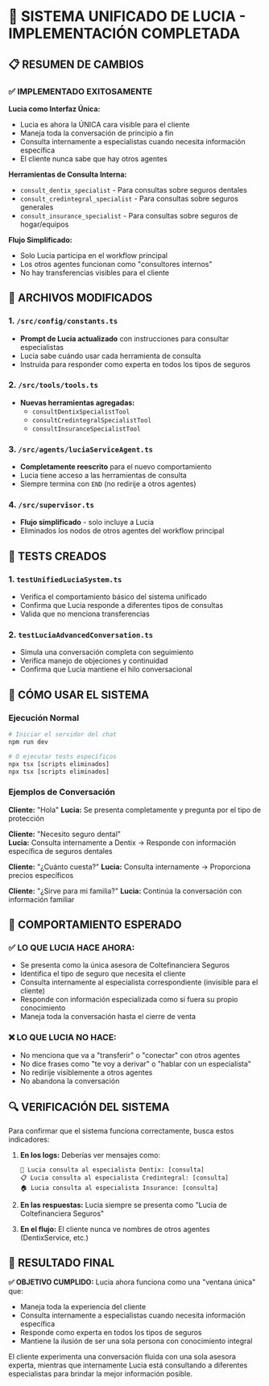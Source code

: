 # 🎯 SISTEMA UNIFICADO DE LUCIA - IMPLEMENTACIÓN COMPLETADA

## 📋 RESUMEN DE CAMBIOS

### ✅ IMPLEMENTADO EXITOSAMENTE

**Lucia como Interfaz Única:**
- Lucia es ahora la ÚNICA cara visible para el cliente
- Maneja toda la conversación de principio a fin
- Consulta internamente a especialistas cuando necesita información específica
- El cliente nunca sabe que hay otros agentes

**Herramientas de Consulta Interna:**
- `consult_dentix_specialist` - Para consultas sobre seguros dentales
- `consult_credintegral_specialist` - Para consultas sobre seguros generales  
- `consult_insurance_specialist` - Para consultas sobre seguros de hogar/equipos

**Flujo Simplificado:**
- Solo Lucia participa en el workflow principal
- Los otros agentes funcionan como "consultores internos"
- No hay transferencias visibles para el cliente

## 🔧 ARCHIVOS MODIFICADOS

### 1. `/src/config/constants.ts`
- **Prompt de Lucia actualizado** con instrucciones para consultar especialistas
- Lucia sabe cuándo usar cada herramienta de consulta
- Instruida para responder como experta en todos los tipos de seguros

### 2. `/src/tools/tools.ts`
- **Nuevas herramientas agregadas:**
  - `consultDentixSpecialistTool`
  - `consultCredintegralSpecialistTool` 
  - `consultInsuranceSpecialistTool`

### 3. `/src/agents/luciaServiceAgent.ts`
- **Completamente reescrito** para el nuevo comportamiento
- Lucia tiene acceso a las herramientas de consulta
- Siempre termina con `END` (no redirije a otros agentes)

### 4. `/src/supervisor.ts`
- **Flujo simplificado** - solo incluye a Lucia
- Eliminados los nodos de otros agentes del workflow principal

## 🧪 TESTS CREADOS

### 1. `testUnifiedLuciaSystem.ts`
- Verifica el comportamiento básico del sistema unificado
- Confirma que Lucia responde a diferentes tipos de consultas
- Valida que no menciona transferencias

### 2. `testLuciaAdvancedConversation.ts`  
- Simula una conversación completa con seguimiento
- Verifica manejo de objeciones y continuidad
- Confirma que Lucia mantiene el hilo conversacional

## 🚀 CÓMO USAR EL SISTEMA

### Ejecución Normal
```bash
# Iniciar el servidor del chat
npm run dev

# O ejecutar tests específicos
npx tsx [scripts eliminados]
npx tsx [scripts eliminados]
```

### Ejemplos de Conversación

**Cliente:** "Hola"
**Lucia:** Se presenta completamente y pregunta por el tipo de protección

**Cliente:** "Necesito seguro dental"  
**Lucia:** Consulta internamente a Dentix → Responde con información específica de seguros dentales

**Cliente:** "¿Cuánto cuesta?"
**Lucia:** Consulta internamente → Proporciona precios específicos

**Cliente:** "¿Sirve para mi familia?"
**Lucia:** Continúa la conversación con información familiar

## 🎯 COMPORTAMIENTO ESPERADO

### ✅ LO QUE LUCIA HACE AHORA:
- Se presenta como la única asesora de Coltefinanciera Seguros
- Identifica el tipo de seguro que necesita el cliente
- Consulta internamente al especialista correspondiente (invisible para el cliente)
- Responde con información especializada como si fuera su propio conocimiento
- Maneja toda la conversación hasta el cierre de venta

### ❌ LO QUE LUCIA NO HACE:
- No menciona que va a "transferir" o "conectar" con otros agentes
- No dice frases como "te voy a derivar" o "hablar con un especialista"
- No redirije visiblemente a otros agentes
- No abandona la conversación

## 🔍 VERIFICACIÓN DEL SISTEMA

Para confirmar que el sistema funciona correctamente, busca estos indicadores:

1. **En los logs:** Deberías ver mensajes como:
   ```
   🦷 Lucia consulta al especialista Dentix: [consulta]
   📋 Lucia consulta al especialista Credintegral: [consulta]  
   🏠 Lucia consulta al especialista Insurance: [consulta]
   ```

2. **En las respuestas:** Lucia siempre se presenta como "Lucia de Coltefinanciera Seguros"

3. **En el flujo:** El cliente nunca ve nombres de otros agentes (DentixService, etc.)

## 🎉 RESULTADO FINAL

**✅ OBJETIVO CUMPLIDO:** 
Lucia ahora funciona como una "ventana única" que:
- Maneja toda la experiencia del cliente
- Consulta internamente a especialistas cuando necesita información específica  
- Responde como experta en todos los tipos de seguros
- Mantiene la ilusión de ser una sola persona con conocimiento integral

El cliente experimenta una conversación fluida con una sola asesora experta, mientras que internamente Lucia está consultando a diferentes especialistas para brindar la mejor información posible.
